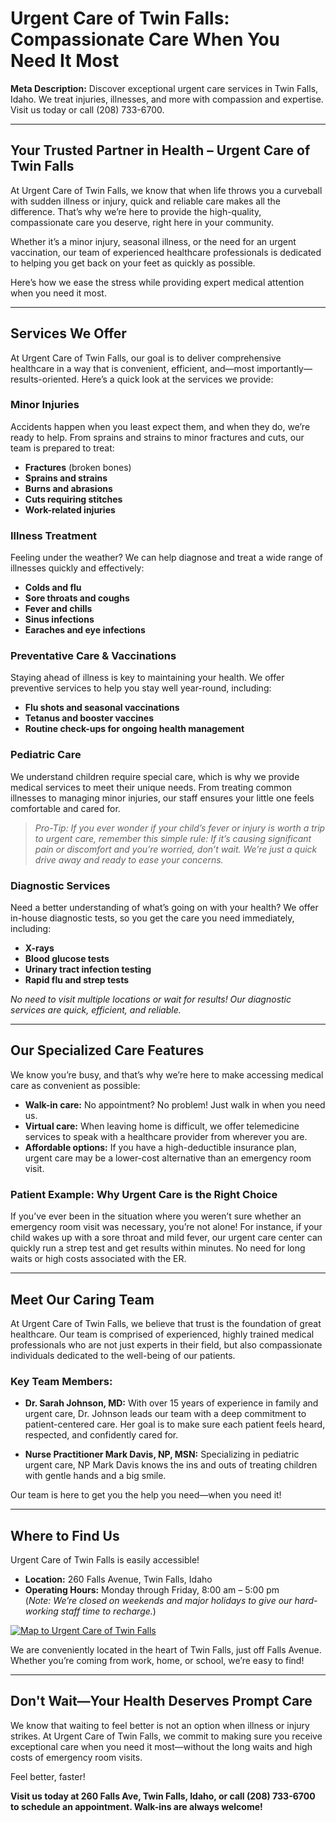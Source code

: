 # Urgent Care of Twin Falls: Compassionate Care When You Need It Most

**Meta Description:** Discover exceptional urgent care services in Twin Falls, Idaho. We treat injuries, illnesses, and more with compassion and expertise. Visit us today or call (208) 733-6700.

---

## Your Trusted Partner in Health – Urgent Care of Twin Falls

At Urgent Care of Twin Falls, we know that when life throws you a curveball with sudden illness or injury, quick and reliable care makes all the difference. That’s why we’re here to provide the high-quality, compassionate care you deserve, right here in your community.

Whether it’s a minor injury, seasonal illness, or the need for an urgent vaccination, our team of experienced healthcare professionals is dedicated to helping you get back on your feet as quickly as possible. 

Here’s how we ease the stress while providing expert medical attention when you need it most.

---

## Services We Offer

At Urgent Care of Twin Falls, our goal is to deliver comprehensive healthcare in a way that is convenient, efficient, and—most importantly—results-oriented. Here’s a quick look at the services we provide:
### Minor Injuries
Accidents happen when you least expect them, and when they do, we’re ready to help. From sprains and strains to minor fractures and cuts, our team is prepared to treat:

- **Fractures** (broken bones)
- **Sprains and strains**
- **Burns and abrasions**  
- **Cuts requiring stitches**  
- **Work-related injuries**

### Illness Treatment
Feeling under the weather? We can help diagnose and treat a wide range of illnesses quickly and effectively:

- **Colds and flu**  
- **Sore throats and coughs**  
- **Fever and chills**  
- **Sinus infections**  
- **Earaches and eye infections**

### Preventative Care & Vaccinations
Staying ahead of illness is key to maintaining your health. We offer preventive services to help you stay well year-round, including:

- **Flu shots and seasonal vaccinations**
- **Tetanus and booster vaccines**
- **Routine check-ups for ongoing health management**

### Pediatric Care
We understand children require special care, which is why we provide medical services to meet their unique needs. From treating common illnesses to managing minor injuries, our staff ensures your little one feels comfortable and cared for.

> *Pro-Tip: If you ever wonder if your child’s fever or injury is worth a trip to urgent care, remember this simple rule: If it’s causing significant pain or discomfort and you’re worried, don’t wait. We’re just a quick drive away and ready to ease your concerns.*

### Diagnostic Services
Need a better understanding of what’s going on with your health? We offer in-house diagnostic tests, so you get the care you need immediately, including:

- **X-rays**
- **Blood glucose tests**
- **Urinary tract infection testing**
- **Rapid flu and strep tests**

*No need to visit multiple locations or wait for results! Our diagnostic services are quick, efficient, and reliable.*

---

## Our Specialized Care Features

We know you’re busy, and that’s why we’re here to make accessing medical care as convenient as possible:

- **Walk-in care:** No appointment? No problem! Just walk in when you need us.
- **Virtual care:** When leaving home is difficult, we offer telemedicine services to speak with a healthcare provider from wherever you are.
- **Affordable options:** If you have a high-deductible insurance plan, urgent care may be a lower-cost alternative than an emergency room visit.
  
### Patient Example: Why Urgent Care is the Right Choice
If you’ve ever been in the situation where you weren’t sure whether an emergency room visit was necessary, you’re not alone! For instance, if your child wakes up with a sore throat and mild fever, our urgent care center can quickly run a strep test and get results within minutes. No need for long waits or high costs associated with the ER.

---

## Meet Our Caring Team

At Urgent Care of Twin Falls, we believe that trust is the foundation of great healthcare. Our team is comprised of experienced, highly trained medical professionals who are not just experts in their field, but also compassionate individuals dedicated to the well-being of our patients. 

### Key Team Members:
- **Dr. Sarah Johnson, MD:** With over 15 years of experience in family and urgent care, Dr. Johnson leads our team with a deep commitment to patient-centered care. Her goal is to make sure each patient feels heard, respected, and confidently cared for.
  
- **Nurse Practitioner Mark Davis, NP, MSN:** Specializing in pediatric urgent care, NP Mark Davis knows the ins and outs of treating children with gentle hands and a big smile.

Our team is here to get you the help you need—when you need it!

---

## Where to Find Us

Urgent Care of Twin Falls is easily accessible!

- **Location:** 260 Falls Avenue, Twin Falls, Idaho  
- **Operating Hours:** Monday through Friday, 8:00 am – 5:00 pm  
 (*Note: We’re closed on weekends and major holidays to give our hard-working staff time to recharge.*)

[![Map to Urgent Care of Twin Falls](https://via.placeholder.com/400)](https://maps.google.com)

We are conveniently located in the heart of Twin Falls, just off Falls Avenue. Whether you’re coming from work, home, or school, we’re easy to find!

---

## Don't Wait—Your Health Deserves Prompt Care

We know that waiting to feel better is not an option when illness or injury strikes. At Urgent Care of Twin Falls, we commit to making sure you receive exceptional care when you need it most—without the long waits and high costs of emergency room visits.

Feel better, faster!

**Visit us today at 260 Falls Ave, Twin Falls, Idaho, or call (208) 733-6700 to schedule an appointment. Walk-ins are always welcome!**
